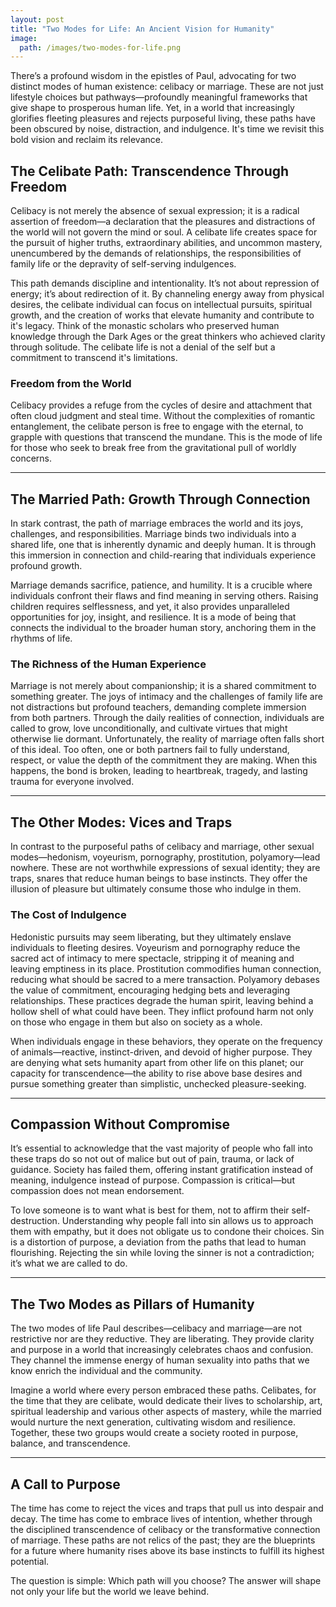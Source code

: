 ```yaml
---
layout: post
title: "Two Modes for Life: An Ancient Vision for Humanity"
image:
  path: /images/two-modes-for-life.png
---
```


There’s a profound wisdom in the epistles of Paul, advocating for two distinct modes of human existence: celibacy or marriage. These are not just lifestyle choices but pathways—profoundly meaningful frameworks that give shape to prosperous human life. Yet, in a world that increasingly glorifies fleeting pleasures and rejects purposeful living, these paths have been obscured by noise, distraction, and indulgence. It's time we revisit this bold vision and reclaim its relevance.

## The Celibate Path: Transcendence Through Freedom

Celibacy is not merely the absence of sexual expression; it is a radical assertion of freedom—a declaration that the pleasures and distractions of the world will not govern the mind or soul. A celibate life creates space for the pursuit of higher truths, extraordinary abilities, and uncommon mastery, unencumbered by the demands of relationships, the responsibilities of family life or the depravity of self-serving indulgences.

This path demands discipline and intentionality. It’s not about repression of energy; it’s about redirection of it. By channeling energy away from physical desires, the celibate individual can focus on intellectual pursuits, spiritual growth, and the creation of works that elevate humanity and contribute to it's legacy. Think of the monastic scholars who preserved human knowledge through the Dark Ages or the great thinkers who achieved clarity through solitude. The celibate life is not a denial of the self but a commitment to transcend it's limitations.

### Freedom from the World

Celibacy provides a refuge from the cycles of desire and attachment that often cloud judgment and steal time. Without the complexities of romantic entanglement, the celibate person is free to engage with the eternal, to grapple with questions that transcend the mundane. This is the mode of life for those who seek to break free from the gravitational pull of worldly concerns.

---

## The Married Path: Growth Through Connection

In stark contrast, the path of marriage embraces the world and its joys, challenges, and responsibilities. Marriage binds two individuals into a shared life, one that is inherently dynamic and deeply human. It is through this immersion in connection and child-rearing that individuals experience profound growth.

Marriage demands sacrifice, patience, and humility. It is a crucible where individuals confront their flaws and find meaning in serving others. Raising children requires selflessness, and yet, it also provides unparalleled opportunities for joy, insight, and resilience. It is a mode of being that connects the individual to the broader human story, anchoring them in the rhythms of life.

### The Richness of the Human Experience

Marriage is not merely about companionship; it is a shared commitment to something greater. The joys of intimacy and the challenges of family life are not distractions but profound teachers, demanding complete immersion from both partners. Through the daily realities of connection, individuals are called to grow, love unconditionally, and cultivate virtues that might otherwise lie dormant. Unfortunately, the reality of marriage often falls short of this ideal. Too often, one or both partners fail to fully understand, respect, or value the depth of the commitment they are making. When this happens, the bond is broken, leading to heartbreak, tragedy, and lasting trauma for everyone involved.

---

## The Other Modes: Vices and Traps

In contrast to the purposeful paths of celibacy and marriage, other sexual modes—hedonism, voyeurism, pornography, prostitution, polyamory—lead nowhere. These are not worthwhile expressions of sexual identity; they are traps, snares that reduce human beings to base instincts. They offer the illusion of pleasure but ultimately consume those who indulge in them.

### The Cost of Indulgence

Hedonistic pursuits may seem liberating, but they ultimately enslave individuals to fleeting desires. Voyeurism and pornography reduce the sacred act of intimacy to mere spectacle, stripping it of meaning and leaving emptiness in its place. Prostitution commodifies human connection, reducing what should be sacred to a mere transaction. Polyamory debases the value of commitment, encouraging hedging bets and leveraging relationships. These practices degrade the human spirit, leaving behind a hollow shell of what could have been. They inflict profound harm not only on those who engage in them but also on society as a whole.

When individuals engage in these behaviors, they operate on the frequency of animals—reactive, instinct-driven, and devoid of higher purpose. They are denying what sets humanity apart from other life on this planet; our capacity for transcendence—the ability to rise above base desires and pursue something greater than simplistic, unchecked pleasure-seeking.

---

## Compassion Without Compromise

It’s essential to acknowledge that the vast majority of people who fall into these traps do so not out of malice but out of pain, trauma, or lack of guidance. Society has failed them, offering instant gratification instead of meaning, indulgence instead of purpose. Compassion is critical—but compassion does not mean endorsement.

To love someone is to want what is best for them, not to affirm their self-destruction. Understanding why people fall into sin allows us to approach them with empathy, but it does not obligate us to condone their choices. Sin is a distortion of purpose, a deviation from the paths that lead to human flourishing. Rejecting the sin while loving the sinner is not a contradiction; it’s what we are called to do.

---

## The Two Modes as Pillars of Humanity

The two modes of life Paul describes—celibacy and marriage—are not restrictive nor are they reductive. They are liberating. They provide clarity and purpose in a world that increasingly celebrates chaos and confusion. They channel the immense energy of human sexuality into paths that we know enrich the individual and the community.

Imagine a world where every person embraced these paths. Celibates, for the time that they are celibate, would dedicate their lives to scholarship, art, spiritual leadership and various other aspects of mastery, while the married would nurture the next generation, cultivating wisdom and resilience. Together, these two groups would create a society rooted in purpose, balance, and transcendence.

---

## A Call to Purpose

The time has come to reject the vices and traps that pull us into despair and decay. The time has come to embrace lives of intention, whether through the disciplined transcendence of celibacy or the transformative connection of marriage. These paths are not relics of the past; they are the blueprints for a future where humanity rises above its base instincts to fulfill its highest potential.

The question is simple: Which path will you choose? The answer will shape not only your life but the world we leave behind.
